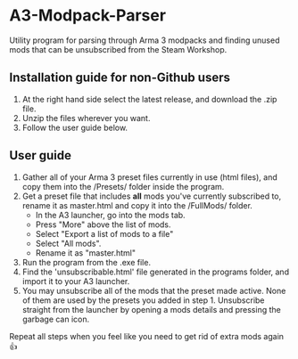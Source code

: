 # A3-Modpack-Parser
Utility program for parsing through Arma 3 modpacks and finding unused mods that can be unsubscribed from the Steam Workshop.

## Installation guide for non-Github users
1. At the right hand side select the latest release, and download the .zip file.
2. Unzip the files wherever you want.
3. Follow the user guide below.

## User guide
1. Gather all of your Arma 3 preset files currently in use (html files), and copy them into the /Presets/ folder inside the program.
2. Get a preset file that includes **all** mods you've currently subscribed to, rename it as master.html and copy it into the /FullMods/ folder.
   - In the A3 launcher, go into the mods tab.
   - Press "More" above the list of mods.
   - Select "Export a list of mods to a file"
   - Select "All mods".
   - Rename it as "master.html"
3. Run the program from the .exe file.
4. Find the 'unsubscribable.html' file generated in the programs folder, and import it to your A3 launcher.
5. You may unsubscribe all of the mods that the preset made active. None of them are used by the presets you added in step 1. Unsubscribe straight from the launcher by opening a mods details and pressing the garbage can icon.

Repeat all steps when you feel like you need to get rid of extra mods again :+1:
